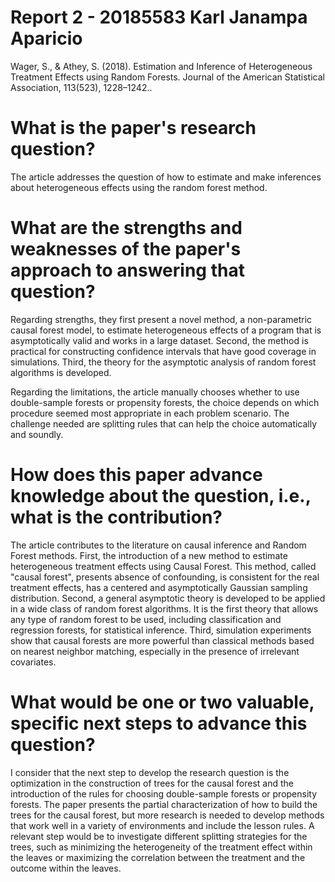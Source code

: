 # Report 2 - 20185583 Karl Janampa Aparicio

Wager, S., & Athey, S. (2018). Estimation and Inference of Heterogeneous Treatment Effects using Random Forests. Journal of the American Statistical Association, 113(523), 1228–1242..

# What is the paper's research question?

The article addresses the question of how to estimate and make inferences about heterogeneous effects using the random forest method.

# What are the strengths and weaknesses of the paper's approach to answering that question?

Regarding strengths, they first present a novel method, a non-parametric causal forest model, to estimate heterogeneous effects of a program that is asymptotically valid and works in a large dataset. Second, the method is practical for constructing confidence intervals that have good coverage in simulations. Third, the theory for the asymptotic analysis of random forest algorithms is developed.

Regarding the limitations, the article manually chooses whether to use double-sample forests or propensity forests, the choice depends on which procedure seemed most appropriate in each problem scenario. The challenge needed are splitting rules that can help the choice automatically and soundly.

# How does this paper advance knowledge about the question, i.e., what is the contribution? 

The article contributes to the literature on causal inference and Random Forest methods. First, the introduction of a new method to estimate heterogeneous treatment effects using Causal Forest. This method, called "causal forest", presents absence of confounding, is consistent for the real treatment effects, has a centered and asymptotically Gaussian sampling distribution. Second, a general asymptotic theory is developed to be applied in a wide class of random forest algorithms. It is the first theory that allows any type of random forest to be used, including classification and regression forests, for statistical inference. Third, simulation experiments show that causal forests are more powerful than classical methods based on nearest neighbor matching, especially in the presence of irrelevant covariates.

# What would be one or two valuable, specific next steps to advance this question?

I consider that the next step to develop the research question is the optimization in the construction of trees for the causal forest and the introduction of the rules for choosing double-sample forests or propensity forests. The paper presents the partial characterization of how to build the trees for the causal forest, but more research is needed to develop methods that work well in a variety of environments and include the lesson rules. A relevant step would be to investigate different splitting strategies for the trees, such as minimizing the heterogeneity of the treatment effect within the leaves or maximizing the correlation between the treatment and the outcome within the leaves.